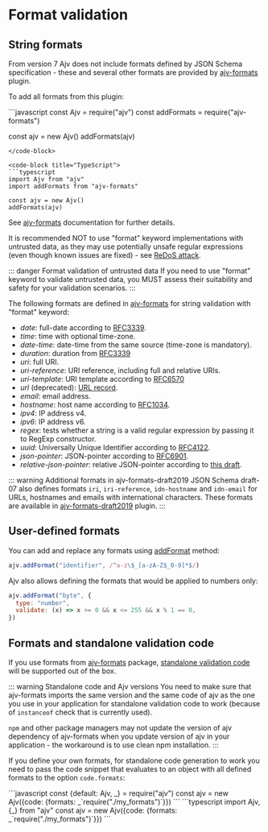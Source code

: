 # Format validation

## String formats

From version 7 Ajv does not include formats defined by JSON Schema specification - these and several other formats are provided by [ajv-formats](https://github.com/ajv-validator/ajv-formats) plugin.

To add all formats from this plugin:

<code-group>
<code-block title="JavaScript">
```javascript
const Ajv = require("ajv")
const addFormats = require("ajv-formats")

const ajv = new Ajv()
addFormats(ajv)
```
</code-block>

<code-block title="TypeScript">
```typescript
import Ajv from "ajv"
import addFormats from "ajv-formats"

const ajv = new Ajv()
addFormats(ajv)
```
</code-block>
</code-group>

See [ajv-formats](https://github.com/ajv-validator/ajv-formats) documentation for further details.

It is recommended NOT to use "format" keyword implementations with untrusted data, as they may use potentially unsafe regular expressions (even though known issues are fixed) - see [ReDoS attack](../security.md#redos-attack).

::: danger Format validation of untrusted data
If you need to use "format" keyword to validate untrusted data, you MUST assess their suitability and safety for your validation scenarios.
:::

The following formats are defined in [ajv-formats](https://github.com/ajv-validator/ajv-formats) for string validation with "format" keyword:

- _date_: full-date according to [RFC3339](http://tools.ietf.org/html/rfc3339#section-5.6).
- _time_: time with optional time-zone.
- _date-time_: date-time from the same source (time-zone is mandatory).
- _duration_: duration from [RFC3339](https://tools.ietf.org/html/rfc3339#appendix-A)
- _uri_: full URI.
- _uri-reference_: URI reference, including full and relative URIs.
- _uri-template_: URI template according to [RFC6570](https://datatracker.ietf.org/doc/rfc6570/)
- _url_ (deprecated): [URL record](https://url.spec.whatwg.org/#concept-url).
- _email_: email address.
- _hostname_: host name according to [RFC1034](http://tools.ietf.org/html/rfc1034#section-3.5).
- _ipv4_: IP address v4.
- _ipv6_: IP address v6.
- _regex_: tests whether a string is a valid regular expression by passing it to RegExp constructor.
- _uuid_: Universally Unique Identifier according to [RFC4122](https://datatracker.ietf.org/doc/rfc4122/).
- _json-pointer_: JSON-pointer according to [RFC6901](https://datatracker.ietf.org/doc/rfc6901/).
- _relative-json-pointer_: relative JSON-pointer according to [this draft](http://tools.ietf.org/html/draft-luff-relative-json-pointer-00).

::: warning Additional formats in ajv-formats-draft2019
JSON Schema draft-07 also defines formats `iri`, `iri-reference`, `idn-hostname` and `idn-email` for URLs, hostnames and emails with international characters. These formats are available in [ajv-formats-draft2019](https://github.com/luzlab/ajv-formats-draft2019) plugin.
:::

## User-defined formats

You can add and replace any formats using [addFormat](../api.md#ajv-addformat-name-string-format-format-ajv) method:

```javascript
ajv.addFormat("identifier", /^a-z\$_[a-zA-Z$_0-9]*$/)
```

Ajv also allows defining the formats that would be applied to numbers only:

```javascript
ajv.addFormat("byte", {
  type: "number",
  validate: (x) => x >= 0 && x <= 255 && x % 1 == 0,
})
```

## Formats and standalone validation code

If you use formats from [ajv-formats](https://github.com/ajv-validator/ajv-formats) package, [standalone validation code](../standalone) will be supported out of the box.

::: warning Standalone code and Ajv versions
You need to make sure that ajv-formats imports the same version and the same code of ajv as the one you use in your application for standalone validation code to work (because of `instanceof` check that is currently used).

`npm` and other package managers may not update the version of ajv dependency of ajv-formats when you update version of ajv in your application - the workaround is to use clean npm installation.
:::

If you define your own formats, for standalone code generation to work you need to pass the code snippet that evaluates to an object with all defined formats to the option `code.formats`:

<code-group>
<code-block title="JavaScript">
```javascript
const {default: Ajv, _} = require("ajv")
const ajv = new Ajv({code: {formats: _`require("./my_formats")`}})
```
</code-block>

<code-block title="TypeScript">
```typescript
import Ajv, {_} from "ajv"
const ajv = new Ajv({code: {formats: _`require("./my_formats")`}})
```
</code-block>
</code-group>
